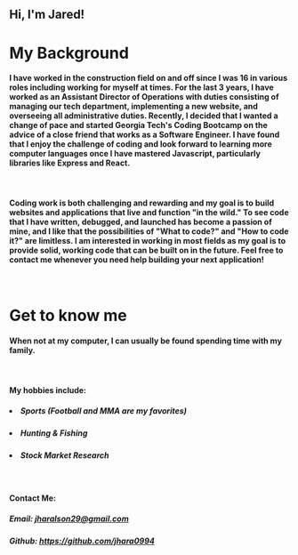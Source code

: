 ## Hi, I'm Jared!

# My Background
#### I have worked in the construction field on and off since I was 16 in various roles including working for myself at times. For the last 3 years, I have worked as an Assistant Director of Operations with duties consisting of managing our tech department, implementing a new website, and overseeing all administrative duties. Recently, I decided that I wanted a change of pace and started Georgia Tech's Coding Bootcamp on the advice of a close friend that works as a Software Engineer. I have found that I enjoy the challenge of coding and look forward to learning more computer languages once I have mastered Javascript, particularly libraries like Express and React. 
<br>

#### Coding work is both challenging and rewarding and my goal is to build websites and applications that live and function "in the wild." To see code that I have written, debugged, and launched has become a passion of mine, and I like that the possibilities of "What to code?" and "How to code it?" are limitless. I am interested in working in most fields as my goal is to provide solid, working code that can be built on in the future. Feel free to contact me whenever you need help building your next application!
<br>


# Get to know me
#### When not at my computer, I can usually be found spending time with my family.
<br>

#### My hobbies include:
##### <li> Sports (Football and MMA are my favorites)
##### <li> Hunting & Fishing
##### <li> Stock Market Research
<br>

#### Contact Me:
##### Email: jharalson29@gmail.com
##### Github: https://github.com/jhara0994
